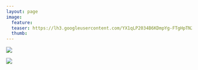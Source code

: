 ```yaml
---
layout: page
image:
  feature:
  teaser: https://lh3.googleusercontent.com/YX1qLP2034B6KDmpYg-FTgHpTN24rew2hXzXqjBrd0k=w245-h163-no
  thumb:
---
```


![](https://lh3.googleusercontent.com/tz7YK6JJeklAkclGP7AIB3Db6qoNQBWY2FkMOkY9r5A=w800)

![](https://lh3.googleusercontent.com/DfcX3T_fG1hcYJJenp33kEZfgXY5NysSpXo_iRW4C3g=w800)
